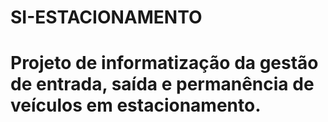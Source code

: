 # SI-ESTACIONAMENTO
# Projeto de informatização da gestão de entrada, saída e permanência de veículos em estacionamento.
#
